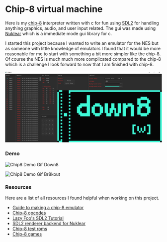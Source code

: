 # Chip-8 virtual machine

Here is my [chip-8](https://en.wikipedia.org/wiki/CHIP-8) 
interpreter written with c for fun using [SDL2](https://wiki.libsdl.org/SDL2/FrontPage) 
for handling anything graphics, audio, and user input related. 
The gui was made using [Nuklear](https://github.com/Immediate-Mode-UI/Nuklear) 
which is a immediate mode gui library for c.

I started this project because I wanted to write an emulator for the NES but as someone
with little knowledge of emulators I found that it would be more reasonable for me to start with
something a bit more simpler like the chip-8. Of course the NES is much much more complicated
compared to the chip-8 which is a challenge I look forward to now that I am finished with chip-8.

![Chip8 screenshot](./images/chip8_screenshot.png)

### Demo

![Chip8 Demo Gif Down8](https://media.giphy.com/media/PUKhnsTsofeErnOVU7/giphy.gif)   

![Chip8 Demo Gif Br8kout](https://media.giphy.com/media/v1.Y2lkPTc5MGI3NjExaWRoM2dzOGxreWw5NGI4dDR1OHVrcGloMXphc3NnZHN0MWF5OGZkcSZlcD12MV9pbnRlcm5hbF9naWZfYnlfaWQmY3Q9Zw/6XuiwQeIKPlesUfXJL/giphy.gif)

### Resources

Here are a list of all resources I found helpful when working on this project.  
- [Guide to making a chip-8 emulator](https://tobiasvl.github.io/blog/write-a-chip-8-emulator/)
- [Chip-8 opcodes](https://github.com/mattmikolay/chip-8/wiki/CHIP%E2%80%908-Instruction-Set)
- [Lazy Foo's SDL2 Tutorial](https://lazyfoo.net/tutorials/SDL/)
- [SDL2 renderer backend for Nuklear](https://github.com/Immediate-Mode-UI/Nuklear/blob/master/demo/sdl_renderer/nuklear_sdl_renderer.h)
- [Chip-8 test roms](https://github.com/Timendus/chip8-test-suite)
- [Chip-8 games](https://johnearnest.github.io/chip8Archive/?sort=platform)
